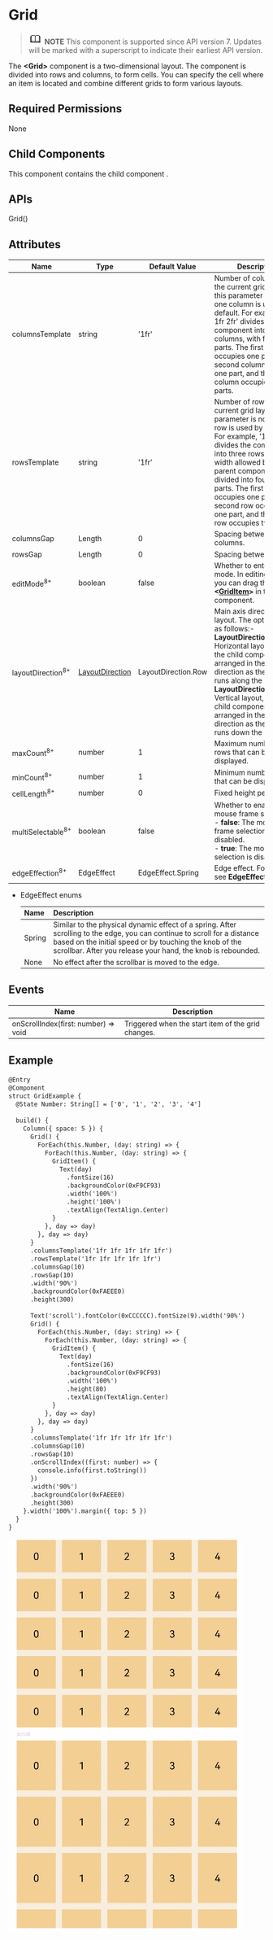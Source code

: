# Grid


> ![icon-note.gif](public_sys-resources/icon-note.gif) **NOTE**
> This component is supported since API version 7. Updates will be marked with a superscript to indicate their earliest API version.


The **&lt;Grid&gt;** component is a two-dimensional layout. The component is divided into rows and columns, to form cells. You can specify the cell where an item is located and combine different grids to form various layouts.


## Required Permissions

None


## Child Components

This component contains the child component [<GridItem>](ts-container-griditem.md).


## APIs

Grid()


## Attributes

| Name | Type | Default Value | Description |
| -------- | -------- | -------- | -------- |
| columnsTemplate | string | '1fr' | Number of columns in the current grid layout. If this parameter is not set, one column is used by default. For example, '1fr 1fr 2fr' divides the component into three columns, with four equal parts. The first column occupies one part, the second column occupies one part, and the third column occupies two parts. |
| rowsTemplate | string | '1fr' | Number of rows in the current grid layout. If this parameter is not set, one row is used by default. For example, '1fr 1fr 2fr' divides the component into three rows. The width allowed by the parent component is divided into four equal parts. The first row occupies one part, the second row occupies one part, and the third row occupies two parts. |
| columnsGap | Length | 0 | Spacing between columns. |
| rowsGap | Length | 0 | Spacing between rows. |
| editMode<sup>8+</sup> | boolean | false | Whether to enter editing mode. In editing mode, you can drag the **&lt;[GridItem](ts-container-griditem.md)&gt;** in the **&lt;Gird&gt;** component. |
| layoutDirection<sup>8+</sup> | [LayoutDirection](ts-appendix-enums.md#layoutdirection-enums) | LayoutDirection.Row | Main axis direction of the layout. The options are as follows:- **LayoutDirection.Row**: Horizontal layout, where the child components are arranged in the same direction as the main axis runs along the rows.- **LayoutDirection.Column**: Vertical layout, where the child components are arranged in the same direction as the main axis runs down the columns. |
| maxCount<sup>8+</sup> | number | 1 | Maximum number of rows that can be displayed. |
| minCount<sup>8+</sup> | number | 1 | Minimum number of rows that can be displayed. |
| cellLength<sup>8+</sup> | number | 0 | Fixed height per row. |
| multiSelectable<sup>8+</sup> | boolean | false | Whether to enable mouse frame selection.<br/>- **false**: The mouse frame selection is disabled.<br/>- **true**: The mouse frame selection is disabled. |
| edgeEffection<sup>8+</sup> | EdgeEffect | EdgeEffect.Spring | Edge effect. For details, see **EdgeEffect**. |

- EdgeEffect enums

  | Name   | Description                                                  |
  | ------ | ------------------------------------------------------------ |
  | Spring | Similar to the physical dynamic effect of a spring. After scrolling to the edge, you can continue to scroll for a distance based on the initial speed or by touching the knob of the scrollbar. After you release your hand, the knob is rebounded. |
  | None   | No effect after the scrollbar is moved to the edge.          |

## Events

  | Name | Description | 
| -------- | -------- |
| onScrollIndex(first: number) =&gt; void | Triggered when the start item of the grid changes. | 


## Example


```
@Entry
@Component
struct GridExample {
  @State Number: String[] = ['0', '1', '2', '3', '4']

  build() {
    Column({ space: 5 }) {
      Grid() {
        ForEach(this.Number, (day: string) => {
          ForEach(this.Number, (day: string) => {
            GridItem() {
              Text(day)
                .fontSize(16)
                .backgroundColor(0xF9CF93)
                .width('100%')
                .height('100%')
                .textAlign(TextAlign.Center)
            }
          }, day => day)
        }, day => day)
      }
      .columnsTemplate('1fr 1fr 1fr 1fr 1fr')
      .rowsTemplate('1fr 1fr 1fr 1fr 1fr')
      .columnsGap(10)
      .rowsGap(10)
      .width('90%')
      .backgroundColor(0xFAEEE0)
      .height(300)

      Text('scroll').fontColor(0xCCCCCC).fontSize(9).width('90%')
      Grid() {
        ForEach(this.Number, (day: string) => {
          ForEach(this.Number, (day: string) => {
            GridItem() {
              Text(day)
                .fontSize(16)
                .backgroundColor(0xF9CF93)
                .width('100%')
                .height(80)
                .textAlign(TextAlign.Center)
            }
          }, day => day)
        }, day => day)
      }
      .columnsTemplate('1fr 1fr 1fr 1fr 1fr')
      .columnsGap(10)
      .rowsGap(10)
      .onScrollIndex((first: number) => {
        console.info(first.toString())
      })
      .width('90%')
      .backgroundColor(0xFAEEE0)
      .height(300)
    }.width('100%').margin({ top: 5 })
  }
}
```

![en-us_image_0000001212218434](figures/en-us_image_0000001212218434.gif)

